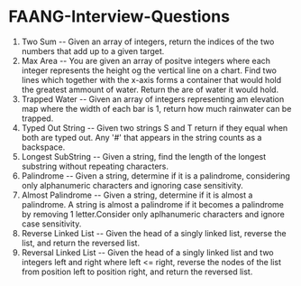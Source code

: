 # FAANG-Interview-Questions

1. Two Sum -- Given an array of integers, return the indices of the two numbers that add up to a given target.
2. Max Area -- You are given an array of positve integers where each integer represents the height og the vertical line on a chart. Find two lines which together with the x-axis forms a container that would hold the greatest ammount of water. Return the are of water it would hold.
3. Trapped Water -- Given an array of integers representing am elevation map where the width of each bar is 1, return how much rainwater can be trapped.
4. Typed Out String -- Given two strings S and T return if they equal when both are typed out. Any '#' that appears in the string counts as a backspace.
5. Longest SubString -- Given a string, find the length of the longest substring without repeating characters.
6. Palindrome --   Given a string, determine if it is a palindrome, considering only alphanumeric characters and ignoring case sensitivity.
7. Almost Palindrome -- Given a string, determine if it is almost a palindrome. A string is almost a palindrome if it becomes a palindrome by removing 1 letter.Consider only aplhanumeric characters and ignore case sensitivity.
8. Reverse Linked List -- Given the head of a singly linked list, reverse the list, and return the reversed list.
9. Reversal Linked List -- Given the head of a singly linked list and two integers left and right where left <= right, reverse the nodes of the list from position left to position right, and return the reversed list.